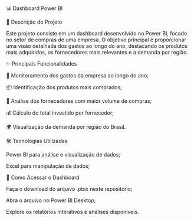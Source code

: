 📊 Dashboard Power BI

📌 Descrição do Projeto

Este projeto consiste em um dashboard desenvolvido no Power BI, focado no setor de compras de uma empresa. O objetivo principal é proporcionar uma visão detalhada dos gastos ao longo do ano, destacando os produtos mais adquiridos, os fornecedores mais relevantes e a demanda por região.

✨ Principais Funcionalidades

📅 Monitoramento dos gastos da empresa ao longo do ano;

📦 Identificação dos produtos mais comprados;

🏢 Análise dos fornecedores com maior volume de compras;

💰 Cálculo do total investido por fornecedor;

🌍 Visualização da demanda por região do Brasil.

🛠️ Tecnologias Utilizadas

Power BI para análise e visualização de dados;

Excel para manipulação de dados;

📂 Como Acessar o Dashboard

Faça o download do arquivo .pbix neste repositório;

Abra o arquivo no Power BI Desktop;

Explore os relatórios interativos e análises disponíveis.

